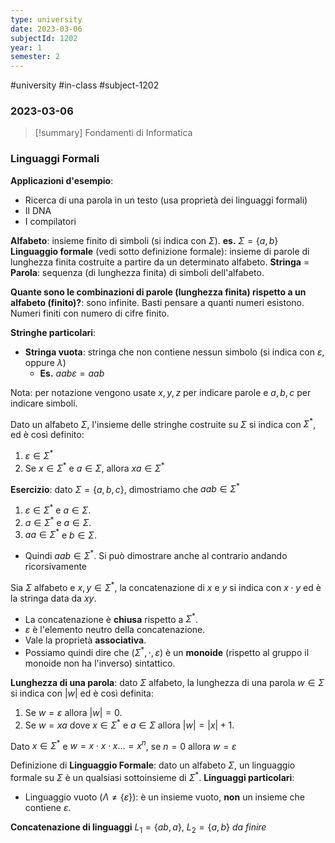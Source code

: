 ```yaml
---
type: university
date: 2023-03-06
subjectId: 1202
year: 1
semester: 2
---
```

#university #in-class #subject-1202
### 2023-03-06
> [!summary] Fondamenti di Informatica

### Linguaggi Formali

**Applicazioni d'esempio**:
- Ricerca di una parola in un testo (usa proprietà dei linguaggi formali)
- Il DNA
- I compilatori

**Alfabeto**: insieme finito di simboli (si indica con $\Sigma$). **es.** $\Sigma = \{ a, b \}$
**Linguaggio formale** (vedi sotto definizione formale): insieme di parole di lunghezza finita costruite a partire da un determinato alfabeto.
**Stringa** $=$ **Parola**: sequenza (di lunghezza finita) di simboli dell'alfabeto.

**Quante sono le combinazioni di parole (lunghezza finita) rispetto a un alfabeto (finito)?**: sono infinite.
Basti pensare a quanti numeri esistono. Numeri finiti con numero di cifre finito.

**Stringhe particolari**:
- **Stringa vuota**: stringa che non contiene nessun simbolo (si indica con $\varepsilon$, oppure $\lambda$)
	- **Es.** $aab\varepsilon = aab$

Nota: per notazione vengono usate $x,y,z$ per indicare parole e $a,b,c$ per indicare simboli.

Dato un alfabeto $\Sigma$, l'insieme delle stringhe costruite su $\Sigma$ si indica con $\Sigma^*$, ed è così definito:
1. $\varepsilon \in \Sigma^*$
2. Se $x \in \Sigma^{*}$ e $a \in \Sigma$, allora $xa \in \Sigma^{*}$

**Esercizio**: dato $\Sigma = \{ a, b, c \}$, dimostriamo che $aab \in \Sigma^{*}$
1. $\varepsilon \in \Sigma^{*}$ e $a \in \Sigma$.
2. $a \in \Sigma^{*}$ e $a \in \Sigma$.
3. $aa \in \Sigma^{*}$ e $b \in \Sigma$.
- Quindi $aab \in \Sigma^{*}$. Si può dimostrare anche al contrario andando ricorsivamente

Sia $\Sigma$ alfabeto e $x, y \in \Sigma^{*}$, la concatenazione di $x$ e $y$ si indica con $x \cdot y$ ed è la stringa data da $xy$.
- La concatenazione è **chiusa** rispetto a $\Sigma^{*}$.
- $\varepsilon$ è l'elemento neutro della concatenazione.
- Vale la proprietà **associativa**.
- Possiamo quindi dire che $(\Sigma^{*}, \cdot, \varepsilon)$ è un **monoide** (rispetto al gruppo il monoide non ha l'inverso) sintattico.

**Lunghezza di una parola**: dato $\Sigma$ alfabeto, la lunghezza di una parola $w \in \Sigma$ si indica con $|w|$ ed è così definita:
1. Se $w=\varepsilon$ allora $|w|=0$.
2. Se $w=xa$ dove $x \in \Sigma^{*}$ e $a \in \Sigma$ allora $|w|=|x| + 1$.

Dato $x \in \Sigma^{*}$ e $w=x \cdot x \cdot x \dots=x^n$, se $n=0$ allora $w=\varepsilon$

Definizione di **Linguaggio Formale**: dato un alfabeto $\Sigma$, un linguaggio formale su $\Sigma$ è un qualsiasi sottoinsieme di $\Sigma^{*}$.
**Linguaggi particolari**:
- Linguaggio vuoto ($\Lambda\neq\{ \varepsilon \}$): è un insieme vuoto, **non** un insieme che contiene $\varepsilon$.

**Concatenazione di linguaggi**
$L_{1}=\{ ab, a \}$, $L_{2}=\{ a, b \}$
*da finire*

